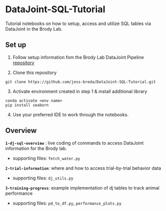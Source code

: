 # DataJoint-SQL-Tutorial

Tutorial notebooks on how to setup, access and utilize SQL tables via DataJoint in the Brody Lab.


## Set up

1. Follow setup information fom the Brody Lab DataJoint Pipeline [repository](https://github.com/Brody-Lab/bl_pipeline_python)

2. Clone this repository 

```
git clone https://github.com/jess-breda/DataJoint-SQL-Tutorial.git
```

3. Activate environment created in step 1 & install additional library
```
conda activate <env name>
pip install seaborn
```

4. Use your preferred IDE to work through the notebooks.

## Overview

**`1-dj-sql-overview`** : live coding of commands to access DataJoint information for the Brody lab.
* supporting files: `fetch_water.py`

**`2-trial-information`**: where and how to access trial-by-trial behavior data
* supporting files: `dj_utils.py`

**`3-training-progress`**: example implementation of dj tables to track animal performance
* supporting files: `pd_to_df.py`, `performance_plots.py`







